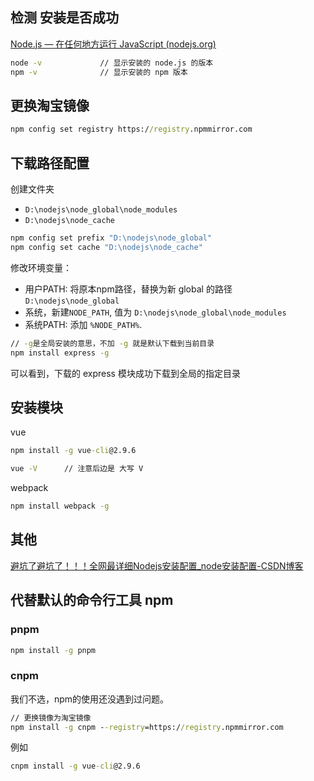 ## 检测 安装是否成功

[Node.js — 在任何地方运行 JavaScript (nodejs.org)](https://nodejs.org/zh-cn)

```cmd
node -v             // 显示安装的 node.js 的版本
npm -v              // 显示安装的 npm 版本
```

## 更换淘宝镜像

```cmd
npm config set registry https://registry.npmmirror.com
```

## 下载路径配置

创建文件夹

- `D:\nodejs\node_global\node_modules`
- `D:\nodejs\node_cache`

```cmd
npm config set prefix "D:\nodejs\node_global"
npm config set cache "D:\nodejs\node_cache"
```

修改环境变量：

- 用户PATH: 将原本npm路径，替换为新 global 的路径 `D:\nodejs\node_global`
- 系统，新建`NODE_PATH`, 值为 `D:\nodejs\node_global\node_modules`
- 系统PATH: 添加 `%NODE_PATH%`.

```cmd
// -g是全局安装的意思，不加 -g 就是默认下载到当前目录
npm install express -g
```

可以看到，下载的 express 模块成功下载到全局的指定目录

## 安装模块

vue

```cmd
npm install -g vue-cli@2.9.6

vue -V      // 注意后边是 大写 V
```

webpack

```cmd
npm install webpack -g
```

## 其他

[避坑了避坑了！！！全网最详细Nodejs安装配置_node安装配置-CSDN博客](https://blog.csdn.net/weixin_45754463/article/details/135279187)

## 代替默认的命令行工具 npm

### pnpm

```cmd
npm install -g pnpm
```

### cnpm

我们不选，npm的使用还没遇到过问题。

```cmd
// 更换镜像为淘宝镜像
npm install -g cnpm --registry=https://registry.npmmirror.com
```

例如

```cmd
cnpm install -g vue-cli@2.9.6
```